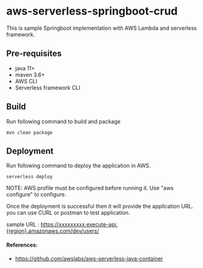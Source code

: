# aws-serverless-springboot-crud

This is sample Springboot implementation with AWS Lambda and serverless framework.

## Pre-requisites
- java 11+
- maven 3.6+
- AWS CLI  
- Serverless framework CLI

## Build
Run following command to build and package
```
mvn clean package
```
## Deployment
Run following command to deploy the application in AWS.
```
serverless deploy
```
NOTE: AWS profile must be configured before running it. Use "aws configure" to configure.

Once the deployment is successful then it will provide the application URL. 
you can use CURL or postman to test application.

sample URL : https://xxxxxxxxx.execute-api.{region}.amazonaws.com/dev/users/

#### References:

- https://github.com/awslabs/aws-serverless-java-container
